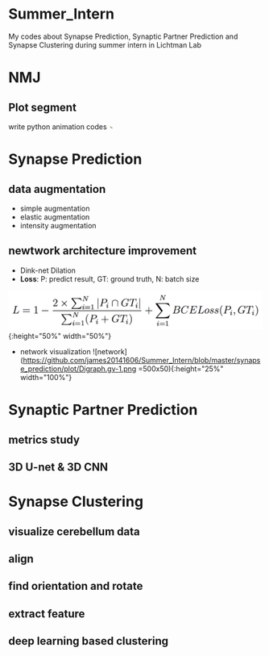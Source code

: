 # Summer_Intern
My codes about Synapse Prediction, Synaptic Partner Prediction and Synapse Clustering during summer intern in Lichtman Lab

# NMJ
## Plot segment
write python animation codes
<img src="https://github.com/james20141606/Summer_Intern/blob/master/NMJ/plot_segment/output.gif" style="width: 10px;"/>

# Synapse Prediction
## data augmentation
- simple augmentation
- elastic augmentation
- intensity augmentation

## newtwork architecture improvement
- Dink-net Dilation
- **Loss**: P: predict result, GT: ground truth, N: batch size

![](https://github.com/james20141606/Summer_Intern/blob/master/synapse_prediction/plot/loss.png){:height="50%" width="50%"}

- network visualization
![network](https://github.com/james20141606/Summer_Intern/blob/master/synapse_prediction/plot/Digraph.gv-1.png =500x50){:height="25%" width="100%"}

# Synaptic Partner Prediction 
## metrics study
## 3D U-net & 3D CNN

# Synapse Clustering
## visualize cerebellum data
## align
## find orientation and rotate
## extract feature
## deep learning based clustering

